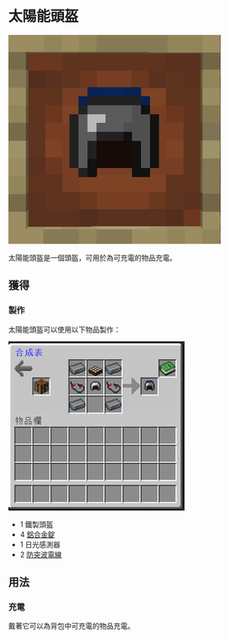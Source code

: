 # 太陽能頭盔

![](<../.gitbook/assets/image (166).png>)

太陽能頭盔是一個頭盔，可用於為可充電的物品充電。

## 獲得

### 製作

太陽能頭盔可以使用以下物品製作：

![](<../.gitbook/assets/image (165).png>)

* 1 鐵製頭盔
* 4 [鋁合金錠](aluminium-alloy-ingot.md)
* 1 日光感測器
* 2 [防突波電線](surge-proof-wire.md)

## 用法

### 充電

戴著它可以為背包中可充電的物品充電。
